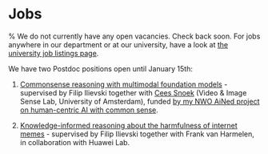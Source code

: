 # Jobs

% We do not currently have any open vacancies. Check back soon. For jobs anywhere in our department or at our university, have a look at [the university job listings page](https://workingat.vu.nl/home).

We have two Postdoc positions open until January 15th:

1. [Commonsense reasoning with multimodal foundation models](https://workingat.vu.nl/vacancies/postdoctoral-position-commonsense-reasoning-with-multimodal-foundation-models-amsterdam-1126580?utm_source=linkedin&utm_medium=job_wrapping) - supervised by Filip Ilievski together with [Cees Snoek](https://www.ceessnoek.info/) (Video & Image Sense Lab, University of Amsterdam), funded [by my NWO AiNed project on human-centric AI with common sense](https://vu.nl/en/news/2024/nwo-ained-fellowship-grant-awarded-to-filip-ilievski).

2. [Knowledge-informed reasoning about the harmfulness of internet memes](https://workingat.vu.nl/vacancies/postdoc-knowledge-informed-reasoning-about-the-harmfulness-of-internet-memes-amsterdam-1126664) - supervised by Filip Ilievski together with Frank van Harmelen, in collaboration with Huawei Lab.
